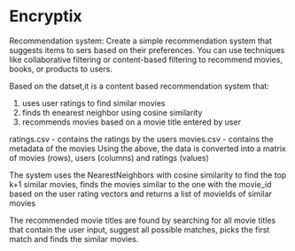 # Encryptix
Recommendation system: Create a simple recommendation system that suggests items to sers based on their preferences. You can use techniques like collaborative filtering or content-based filtering to recommend movies, books, or products to users.

Based on the datset,it is a content based recommendation system that:
1. uses user ratings to find similar movies
2. finds th enearest neighbor using cosine similarity
3. recommends movies based on a movie title entered by user

ratings.csv - contains the ratings by the users
movies.csv - contains the metadata of the movies
Using the above, the data is converted into a matrix of movies (rows), users (columns) and ratings (values)

The system uses the NearestNeighbors with cosine similarity to find the top k+1 similar movies, finds the movies similar to the one with the movie_id based on the user rating vectors and returns a list of movieIds of similar movies

The recommended movie titles are found by searching for all movie titles that contain the user input, suggest all possible matches, picks the first match and finds the similar movies.


